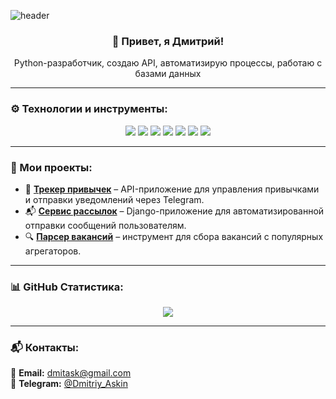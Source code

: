 ![header](https://capsule-render.vercel.app/api?type=waving&color=gradient&height=200&section=header&text=Привет,%20я%20Дмитрий!&fontSize=35&fontColor=fff)

<h3 align="center">👋 Привет, я Дмитрий!</h3>
<p align="center">Python-разработчик, создаю API, автоматизирую процессы, работаю с базами данных</p>

---

### ⚙️ Технологии и инструменты:

<p align="center">
  <img src="https://img.shields.io/badge/-Python-3776AB?logo=python&logoColor=white&style=for-the-badge">
  <img src="https://img.shields.io/badge/-Django-092E20?logo=django&logoColor=white&style=for-the-badge">
  <img src="https://img.shields.io/badge/-FastAPI-009688?logo=fastapi&logoColor=white&style=for-the-badge">
  <img src="https://img.shields.io/badge/-PostgreSQL-336791?logo=postgresql&logoColor=white&style=for-the-badge">
  <img src="https://img.shields.io/badge/-Docker-2496ED?logo=docker&logoColor=white&style=for-the-badge">
  <img src="https://img.shields.io/badge/-Git-F05032?logo=git&logoColor=white&style=for-the-badge">
  <img src="https://img.shields.io/badge/-Redis-DC382D?logo=redis&logoColor=white&style=for-the-badge">
</p>

---

### 📌 Мои проекты:

- 🚀 **[Трекер привычек](https://github.com/DKI62/Habit-Tracker)** – API-приложение для управления привычками и отправки уведомлений через Telegram.
- 📬 **[Сервис рассылок](https://github.com/DKI62/Mailing-Service)** – Django-приложение для автоматизированной отправки сообщений пользователям.
- 🔍 **[Парсер вакансий](https://github.com/DKI62/Vacancy-Finder)** – инструмент для сбора вакансий с популярных агрегаторов.

---

### 📊 GitHub Статистика:
<p align="center">
  <img src="https://github-readme-stats.vercel.app/api?username=DKI62&show_icons=true&theme=radical&count_private=true">
</p>

---

### 📬 Контакты:
📩 **Email:** dmitask@gmail.com  
💬 **Telegram:** [@Dmitriy_Askin](https://t.me/Dmitriy_Askin)  
